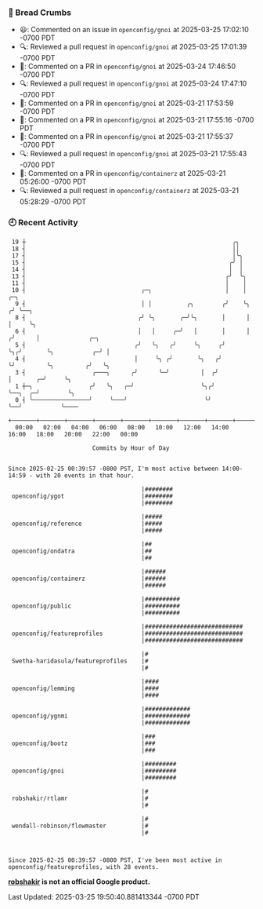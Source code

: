 ### 🍞 Bread Crumbs

 * 😃: Commented on an issue in `openconfig/gnoi` at 2025-03-25 17:02:10 -0700 PDT
 * 🔍: Reviewed a pull request in  `openconfig/gnoi` at 2025-03-25 17:01:39 -0700 PDT
 * 💬: Commented on a PR in  `openconfig/gnoi` at 2025-03-24 17:46:50 -0700 PDT
 * 🔍: Reviewed a pull request in  `openconfig/gnoi` at 2025-03-24 17:47:10 -0700 PDT
 * 💬: Commented on a PR in  `openconfig/gnoi` at 2025-03-21 17:53:59 -0700 PDT
 * 💬: Commented on a PR in  `openconfig/gnoi` at 2025-03-21 17:55:16 -0700 PDT
 * 💬: Commented on a PR in  `openconfig/gnoi` at 2025-03-21 17:55:37 -0700 PDT
 * 🔍: Reviewed a pull request in  `openconfig/gnoi` at 2025-03-21 17:55:43 -0700 PDT
 * 💬: Commented on a PR in  `openconfig/containerz` at 2025-03-21 05:26:00 -0700 PDT
 * 🔍: Reviewed a pull request in  `openconfig/containerz` at 2025-03-21 05:28:29 -0700 PDT

### 🕘 Recent Activity
```
 19 ┼                                                           ╭╮
 18 ┤                                                           ││
 17 ┤                                                           │╰╮
 15 ┤                                                          ╭╯ │
 14 ┤                                                          │  │
 13 ┤                                                         ╭╯  ╰╮
 11 ┤                                                         │    │
 10 ┤                                 ╭─╮                     │    │     ╭─╮
  9 ┤                                 │ │          ╭╮        ╭╯    ╰╮   ╭╯ ╰──╮
  8 ┤                                ╭╯ ╰╮       ╭─╯╰╮       │      │   │     ╰╮
  6 ┤                                │   │     ╭─╯   │       │      │  ╭╯      │              ╭─╮
  5 ┤                               ╭╯   ╰╮   ╭╯     ╰╮     ╭╯      ╰╮╭╯       ╰╮           ╭─╯ │
  4 ┤                               │     ╰╮ ╭╯       ╰╮   ╭╯        ╰╯         ╰╮         ╭╯   ╰╮
  3 ┤                   ╭───╮      ╭╯      ╰─╯         │  ╭╯                     │       ╭─╯     ╰╮
  1 ┼─╮                ╭╯   ╰╮   ╭─╯                   ╰╮╭╯                      ╰──╮  ╭─╯        ╰╮
  0 ┤ ╰────────────────╯     ╰───╯                      ╰╯                          ╰──╯           ╰────
    +───────+───────+───────+───────+───────+───────+───────+───────+───────+───────+───────+───────+────
  00:00   02:00   04:00   06:00   08:00   10:00   12:00   14:00   16:00   18:00   20:00   22:00   00:00   

						Commits by Hour of Day


Since 2025-02-25 00:39:57 -0800 PST, I'm most active between 14:00-14:59 - with 20 events in that hour.

```



```
                                      |########
 openconfig/ygot                      |########
                                      |########

                                      |#####
 openconfig/reference                 |#####
                                      |#####

                                      |##
 openconfig/ondatra                   |##
                                      |##

                                      |######
 openconfig/containerz                |######
                                      |######

                                      |##########
 openconfig/public                    |##########
                                      |##########

                                      |############################
 openconfig/featureprofiles           |############################
                                      |############################

                                      |#
 Swetha-haridasula/featureprofiles    |#
                                      |#

                                      |####
 openconfig/lemming                   |####
                                      |####

                                      |#############
 openconfig/ygnmi                     |#############
                                      |#############

                                      |###
 openconfig/bootz                     |###
                                      |###

                                      |#########
 openconfig/gnoi                      |#########
                                      |#########

                                      |#
 robshakir/rtlamr                     |#
                                      |#

                                      |#
 wendall-robinson/flowmaster          |#
                                      |#



Since 2025-02-25 00:39:57 -0800 PST, I've been most active in openconfig/featureprofiles, with 28 events.

```
**[robshakir](mailto:robjs@google.com) is not an official Google product.**  


Last Updated: 2025-03-25 19:50:40.881413344 -0700 PDT
